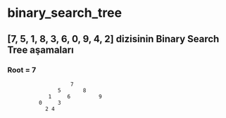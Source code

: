 # binary_search_tree

## [7, 5, 1, 8, 3, 6, 0, 9, 4, 2] dizisinin Binary Search Tree aşamaları
 
### Root = 7


                        7
                    5       8
                 1     6         9
              0     3
                2 4
